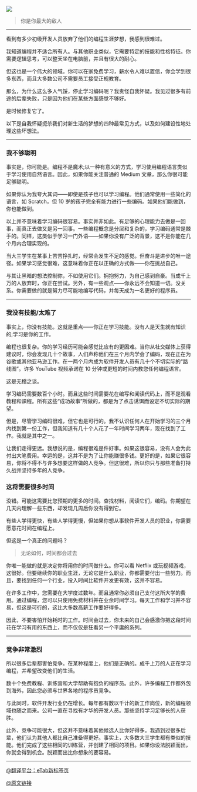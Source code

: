 ![](https://img10.360buyimg.com/ddimg/jfs/t1/228082/3/10436/35908/658ffda8F6acce5da/97aa38825322d32c.jpg)

> 你是你最大的敌人

---

看到有多少初级开发人员放弃了他们的编程生涯梦想，我感到很难过。

我知道编程并不适合所有人。与其他职业类似，它需要特定的技能和性格特征。你需要逻辑思考，可以整天坐在电脑前，并且有很大的耐心。

但这也是一个伟大的领域。你可以在家免费学习，薪水令人难以置信，你会学到很多东西，而且大多数公司不需要员工接受正规教育。

那么，为什么这么多人气馁，停止学习编码呢？我责怪自我怀疑。我见过很多有前途的后辈失败，只是因为他们在某些方面感觉不够好。

是时候修复它了。

以下是自我怀疑扼杀我们对新生活的梦想的四种最常见方式，以及如何建设性地处理这些坏想法。

---

### 我不够聪明

事实是，你可能是。编程不是魔术;以一种有意义的方式，学习使用编程语言类似于学习使用自然语言。因此，如果你能关注普通的 Medium 文章，那么你很可能足够聪明。

如果你认为我夸大其词——即使是孩子也可以学习编程。他们通常使用一些简化的语言，如 Scratch，但 10 岁的孩子完全有能力进行一些编码。如果他们能做到，你也能做到。

以上并不意味着学习编码很容易。事实并非如此。有足够的心理能力去做是一回事，而真正去做又是另一回事。一些编程概念是分层和复杂的，学习编码通常是棘手的。同样，这类似于学习一门外语——如果你没有广泛的背景，这不是你能在几个月内合理实现的。

当大三学生在某事上苦苦挣扎时，经常会发生不足的感觉。但奋斗是进步的唯一途径。如果学习感觉很难，这意味着你正在以正确的方式做——你在挑战自己。

与其让黑暗的想法控制你，不如使用它们。拥抱努力，为自己感到自豪。当成千上万的人放弃时，你正在尝试。另外，有一些观点——你永远不会知道一切。没关系。你需要做的就是努力尽可能地编写代码，并每天成为一名更好的程序员。

---

### 我没有技能/太难了

事实上，你没有技能。这就是重点——你正在学习技能。没有人是天生就有知识的;学习是你的工作。

编程也很复杂。你的学习经历可能会感觉比应有的更困难。当你从社交媒体上获得建议时，你会发现几十个故事，人们声称他们在三个月内学会了编码，现在正在为谷歌或其他亚马逊工作。在一两个月内成为软件开发人员有几十个不切实际的“路线图”。许多 YouTube 视频承诺在 10 分钟或更短的时间内教您任何编程语言。

这是无稽之谈。

学习编码需要数百个小时。而且这些时间需要花在编写和阅读代码上，而不是观看教程和课程。所有这些“成功故事”所做的，都是为了点击诱饵而设定不切实际的期望。

但是，尽管学习编码很难，但它也是可行的。我不认识任何人在开始学习的三个月内找到第一份工作，但我知道有几十个人花了一年时间学习两年，现在找到了工作。我就是其中之一。

让我们走得更远。我想说的是，编程很难是件好事。如果这很容易，没有人会为此付出大笔费用。幸运的是，这并不是为了让你能赚很多钱。更好的是，如果它很容易，你将不得不与许多想要这样做的人竞争。但这很难，所以你只与那些准备打持久战并坚持多年的人竞争。



### 这将需要很多时间

没错。可能这需要比您预期的更多的时间。查找材料，阅读它们，编码。你期望在几天内理解一些东西，却发现几周后你没有得到它。

有些人学得更快，有些人学得更慢，但如果你想从事软件开发人员的职业，你需要愿意花时间在编程上。

但这是一个真正的问题吗？

> 无论如何，时间都会过去

你唯一能做的就是决定你将用你的时间做什么。你可以看 Netflix 或玩视频游戏，这很好。但要继续你的职业生涯，无论它是什么职业，你都需要付出一些努力。而且，要找到任何一个行业，投入时间比软件开发更有效，这并不容易。

在许多工作中，您需要在大学度过数年。而且通常你必须自己支付这所大学的费用。通过编程，您可以只使用免费材料并在业余时间学习。每天工作和学习并不容易，但这是可行的，这比大多数高薪工作要好得多。

因此，不要害怕开始耗时的工作。时间会过去，你未来的自己会感激你把这段时间花在学习有用的东西上，而不仅仅是狂看另一个平庸的系列。

---

### 竞争非常激烈

所以很多后辈都害怕竞争。在某种程度上，他们是正确的。成千上万的人正在学习编程，并希望改变他们的生活。

数十个免费教程、训练营和大学帮助有抱负的程序员。此外，许多编程工作都外包到海外，因此您必须与世界各地的程序员竞争。

与此同时，软件开发行业仍在增长。每年都有数以千计的新工作岗位，新的编程领域也随之而来。公司一直在寻找有才华的开发人员。那些坚持学习足够长的人获胜。

此外，竞争可能很大，但这并不意味着其他候选人比你好得多。我遇到过很多后辈，他们认为其他人都比自己准备得更好。事实上，大多数大三学生都有类似的技能。他们完成了这些相同的训练营，并创建了相同的项目。如果你设法脱颖而出，你就会得到机会。脱颖而出比你想象的要容易。

---

[@翻译平台：eTab新标签页](https://etab.store/)

[@原文链接](https://hype4.academy/articles/coding/how-self-doubt-can-kill-your-programming-career)
